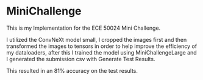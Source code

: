 # MiniChallenge

This is my Implementation for the ECE 50024 Mini Challenge.

I utilized the ConvNeXt model small, I cropped the images first and then transformed the images to tensors in order to help improve the efficiency of my dataloaders, after this I trained the model using MiniChallengeLarge and I generated the submission csv with Generate Test Results. 

This resulted in an 81% accuracy on the test results.
